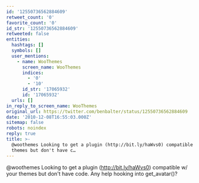 ```yaml
---
id: '12550736562884609'
retweet_count: '0'
favorite_count: '0'
id_str: '12550736562884609'
retweeted: false
entities:
  hashtags: []
  symbols: []
  user_mentions:
    - name: WooThemes
      screen_name: WooThemes
      indices:
        - '0'
        - '10'
      id_str: '17065932'
      id: '17065932'
  urls: []
in_reply_to_screen_name: WooThemes
original_url: https://twitter.com/benbalter/status/12550736562884609
date: '2010-12-08T16:55:03.000Z'
sitemap: false
robots: noindex
reply: true
title: >-
  @woothemes Looking to get a plugin (http://bit.ly/haWvs0) compatible w/ your
  themes but don't have c…
---
```


@woothemes Looking to get a plugin (http://bit.ly/haWvs0) compatible w/ your themes but don't have code. Any help hooking into get_avatar()?